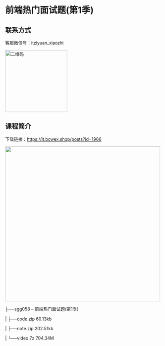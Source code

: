# 前端热门面试题(第1季)

## 联系方式

客服微信号：itziyuan_xiaozhi

<img src="https://ziyuanyun.oss-cn-guangzhou.aliyuncs.com/common/20240614073449/666b82192834a.jpg" width="200" height="200" alt="二维码">

## 课程简介

下载链接：https://it.bcwex.shop/posts?id=1966

<img src="https://ziyuanyun.oss-cn-guangzhou.aliyuncs.com/yun/20240515183616/664490201e81e.jpg" width="500" alt="">

  ├──sgg058 &#8211; 前端热门面试题(第1季)

 | ├──code.zip 60.13kb

 | ├──note.zip 202.51kb

 | └──video.7z 704.34M

  